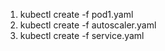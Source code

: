 1. kubectl create -f pod1.yaml
2. kubectl create -f autoscaler.yaml
3. kubectl create -f service.yaml